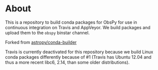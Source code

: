 About
=====

This is a repository to build conda packages for ObsPy for use in continuous
integration on Travis and AppVeyor. We build packages and upload them to the
``obspy`` binstar channel.

Forked from [astropy/conda-builder](https://github.com/astropy/conda-builder)

Travis is currently deactivated for this repository because we build Linux
conda packages differently because of #1 (Travis has Ubuntu 12.04 and thus a
more recent libc6, 2.14, than some older distributions).

